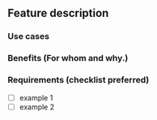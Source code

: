 ## Feature description

### Use cases

### Benefits (For whom and why.)

### Requirements (checklist preferred)
- [ ] example 1
- [ ] example 2
